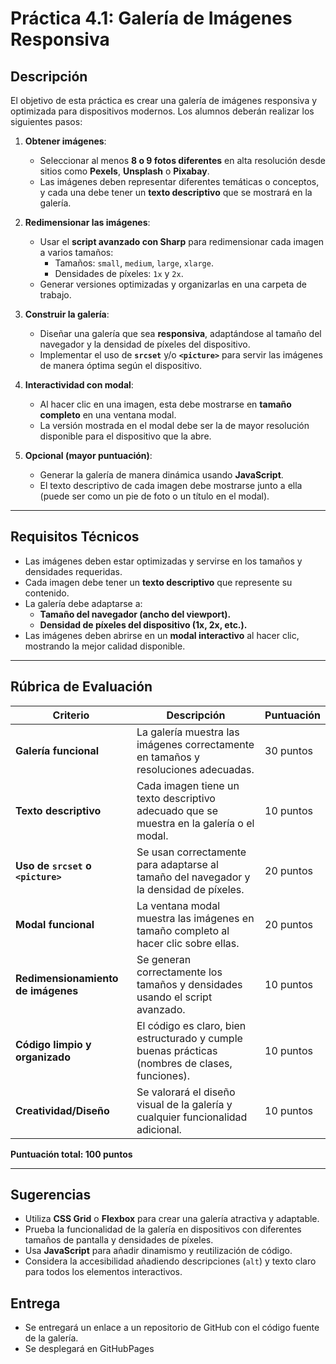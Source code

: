 # Práctica 4.1: Galería de Imágenes Responsiva

## **Descripción**

El objetivo de esta práctica es crear una galería de imágenes responsiva y optimizada para dispositivos modernos. Los alumnos deberán realizar los siguientes pasos:

1. **Obtener imágenes**:

   - Seleccionar al menos **8 o 9 fotos diferentes** en alta resolución desde sitios como **Pexels**, **Unsplash** o **Pixabay**.
   - Las imágenes deben representar diferentes temáticas o conceptos, y cada una debe tener un **texto descriptivo** que se mostrará en la galería.

2. **Redimensionar las imágenes**:

   - Usar el **script avanzado con Sharp** para redimensionar cada imagen a varios tamaños:
     - Tamaños: `small`, `medium`, `large`, `xlarge`.
     - Densidades de píxeles: `1x` y `2x`.
   - Generar versiones optimizadas y organizarlas en una carpeta de trabajo.

3. **Construir la galería**:

   - Diseñar una galería que sea **responsiva**, adaptándose al tamaño del navegador y la densidad de píxeles del dispositivo.
   - Implementar el uso de **`srcset`** y/o **`<picture>`** para servir las imágenes de manera óptima según el dispositivo.

4. **Interactividad con modal**:

   - Al hacer clic en una imagen, esta debe mostrarse en **tamaño completo** en una ventana modal.
   - La versión mostrada en el modal debe ser la de mayor resolución disponible para el dispositivo que la abre.

5. **Opcional (mayor puntuación)**:
   - Generar la galería de manera dinámica usando **JavaScript**.
   - El texto descriptivo de cada imagen debe mostrarse junto a ella (puede ser como un pie de foto o un título en el modal).

---

## **Requisitos Técnicos**

- Las imágenes deben estar optimizadas y servirse en los tamaños y densidades requeridas.
- Cada imagen debe tener un **texto descriptivo** que represente su contenido.
- La galería debe adaptarse a:
  - **Tamaño del navegador (ancho del viewport).**
  - **Densidad de píxeles del dispositivo (1x, 2x, etc.).**
- Las imágenes deben abrirse en un **modal interactivo** al hacer clic, mostrando la mejor calidad disponible.

---

## **Rúbrica de Evaluación**

| **Criterio**                       | **Descripción**                                                                                 | **Puntuación** |
| ---------------------------------- | ----------------------------------------------------------------------------------------------- | -------------- |
| **Galería funcional**              | La galería muestra las imágenes correctamente en tamaños y resoluciones adecuadas.              | 30 puntos      |
| **Texto descriptivo**              | Cada imagen tiene un texto descriptivo adecuado que se muestra en la galería o el modal.        | 10 puntos      |
| **Uso de `srcset` o `<picture>`**  | Se usan correctamente para adaptarse al tamaño del navegador y la densidad de píxeles.          | 20 puntos      |
| **Modal funcional**                | La ventana modal muestra las imágenes en tamaño completo al hacer clic sobre ellas.             | 20 puntos      |
| **Redimensionamiento de imágenes** | Se generan correctamente los tamaños y densidades usando el script avanzado.                    | 10 puntos      |
| **Código limpio y organizado**     | El código es claro, bien estructurado y cumple buenas prácticas (nombres de clases, funciones). | 10 puntos      |
| **Creatividad/Diseño**             | Se valorará el diseño visual de la galería y cualquier funcionalidad adicional.                 | 10 puntos      |

**Puntuación total: 100 puntos**

---

## **Sugerencias**

- Utiliza **CSS Grid** o **Flexbox** para crear una galería atractiva y adaptable.
- Prueba la funcionalidad de la galería en dispositivos con diferentes tamaños de pantalla y densidades de píxeles.
- Usa **JavaScript** para añadir dinamismo y reutilización de código.
- Considera la accesibilidad añadiendo descripciones (`alt`) y texto claro para todos los elementos interactivos.

## Entrega

- Se entregará un enlace a un repositorio de GitHub con el código fuente de la galería.
- Se desplegará en GitHubPages
